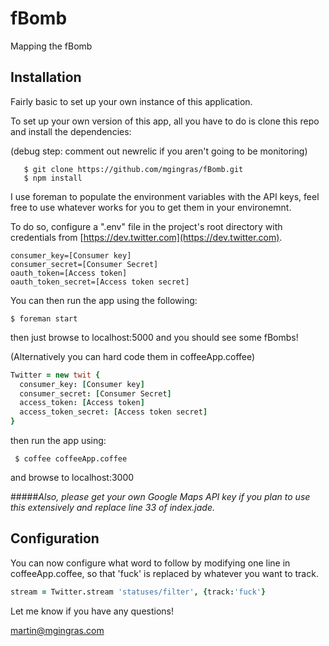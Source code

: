 fBomb
=====

Mapping the fBomb

Installation
-----

Fairly basic to set up your own instance of this application.

To set up your own version of this app, all you have to do is clone this repo and install the dependencies:

(debug step: comment out newrelic if you aren't going to be monitoring)

```shell
   $ git clone https://github.com/mgingras/fBomb.git
   $ npm install
```

I use foreman to populate the environment variables with the API keys, feel free to use whatever works for you to get them in your environemnt.

To do so, configure a ".env" file in the project's root directory with credentials from [https://dev.twitter.com](https://dev.twitter.com).

```env
consumer_key=[Consumer key]
consumer_secret=[Consumer Secret]
oauth_token=[Access token]
oauth_token_secret=[Access token secret]
```



You can then run the app using the following:

``` $ foreman start ``` 

then just browse to localhost:5000 and you should see some fBombs!


(Alternatively you can hard code them in coffeeApp.coffee)

```coffee
Twitter = new twit {
  consumer_key: [Consumer key]
  consumer_secret: [Consumer Secret]
  access_token: [Access token]
  access_token_secret: [Access token secret]
}
```

then run the app using:

``` $ coffee coffeeApp.coffee```

and browse to localhost:3000


#####*Also, please get your own Google Maps API key if you plan to use this extensively and replace line 33 of index.jade.*

Configuration
----------

You can now configure what word to follow by modifying one line in coffeeApp.coffee, so that 'fuck' is replaced by whatever you want to track.

```coffee
stream = Twitter.stream 'statuses/filter', {track:'fuck'}
```

Let me know if you have any questions!

<martin@mgingras.com>
